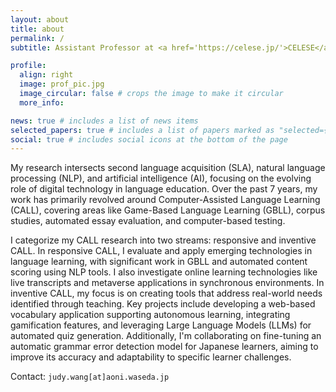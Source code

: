 ```yaml
---
layout: about
title: about
permalink: /
subtitle: Assistant Professor at <a href='https://celese.jp/'>CELESE</a>, Waseda University

profile:
  align: right
  image: prof_pic.jpg
  image_circular: false # crops the image to make it circular
  more_info: 

news: true # includes a list of news items
selected_papers: true # includes a list of papers marked as "selected={true}"
social: true # includes social icons at the bottom of the page
---
```


My research intersects second language acquisition (SLA), natural language processing (NLP), and artificial intelligence (AI), focusing on the evolving role of digital technology in language education. Over the past 7 years, my work has primarily revolved around Computer-Assisted Language Learning (CALL), covering areas like Game-Based Language Learning (GBLL), corpus studies, automated essay evaluation, and computer-based testing.

I categorize my CALL research into two streams: responsive and inventive CALL. In responsive CALL, I evaluate and apply emerging technologies in language learning, with significant work in GBLL and automated content scoring using NLP tools. I also investigate online learning technologies like live transcripts and metaverse applications in synchronous environments. In inventive CALL, my focus is on creating tools that address real-world needs identified through teaching. Key projects include developing a web-based vocabulary application supporting autonomous learning, integrating gamification features, and leveraging Large Language Models (LLMs) for automated quiz generation. Additionally, I'm collaborating on fine-tuning an automatic grammar error detection model for Japanese learners, aiming to improve its accuracy and adaptability to specific learner challenges.

Contact: `judy.wang[at]aoni.waseda.jp`
